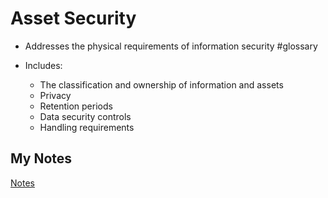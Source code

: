# Asset Security
- Addresses the physical requirements of information security #glossary

- Includes:
	- The classification and ownership of information and assets
	- Privacy
	- Retention periods
	- Data security controls
	- Handling requirements
## My Notes
[Notes](mynotes/asset-security-notes.md)
